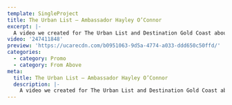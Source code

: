 ```yaml
---
template: SingleProject
title: The Urban List – Ambassador Hayley O’Connor
excerpt: |-
  A video we created for The Urban List and Destination Gold Coast about the super talented artist Hayley O’Connor. This video highlights a day in a life of Hayley O’Connor on the Gold Coast. Capturing Hayley’s morning walks in Burleigh Heads, finding inspiration from beautiful surf spots, local cafes and boutiques.
video: '247411848'
preview: 'https://ucarecdn.com/b0951063-9d5a-4774-a033-ddd650c50ffd/'
categories:
  - category: Promo
  - category: From Above
meta:
  title: The Urban List – Ambassador Hayley O’Connor
  description: |-
    A video we created for The Urban List and Destination Gold Coast about the super talented artist Hayley O’Connor. This video highlights a day in a life of Hayley O’Connor on the Gold Coast. Capturing Hayley’s morning walks in Burleigh Heads, finding inspiration from beautiful surf spots, local cafes and boutiques.
---
```

